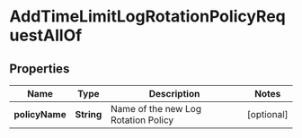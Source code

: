 

# AddTimeLimitLogRotationPolicyRequestAllOf


## Properties

| Name | Type | Description | Notes |
|------------ | ------------- | ------------- | -------------|
|**policyName** | **String** | Name of the new Log Rotation Policy |  [optional] |



